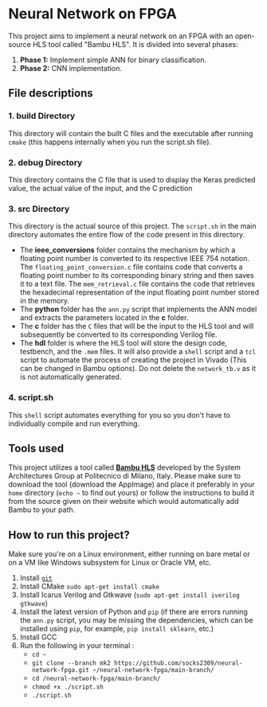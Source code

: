 # Neural Network on FPGA

This project aims to implement a neural network on an FPGA with an open-source HLS tool called "Bambu HLS". It is divided into several phases:

1. **Phase 1:** Implement simple ANN for binary classification.
2. **Phase 2:** CNN implementation.

## File descriptions

### 1. build Directory
This directory will contain the built C files and the executable after running `cmake` (this happens internally when you run the script.sh file). 

### 2.  debug Directory
This directory contains the C file that is used to display the Keras predicted value, the actual value of the input, and the C prediction 

### 3. src Directory

This directory is the actual source of this project. The `script.sh` in the main directory automates the entire flow of the code present in this directory.

- The **ieee_conversions** folder contains the mechanism by which a floating point number is converted to its respective IEEE 754 notation. The `floating_point_conversion.c` file contains code that converts a floating point number to its corresponding binary string and then saves it to a text file. The `mem_retrieval.c` file contains the code that retrieves the hexadecimal representation of the input floating point number stored in the memory.
- The **python** folder has the `ann.py` script that implements the ANN model and extracts the parameters located in the **c** folder.
- The **c** folder has the `C` files that will be the input to the HLS tool and will subsequently be converted to its corresponding Verilog file.
- The **hdl** folder is where the HLS tool will store the design code, testbench, and the `.mem` files. It will also provide a `shell` script and a `tcl` script to automate the process of creating the project in Vivado (This can be changed in Bambu options). Do not delete the `network_tb.v` as it is not automatically generated.

### 4. script.sh

This `shell` script automates everything for you so you don't have to individually compile and run everything.

## Tools used

This project utilizes a tool called [**Bambu HLS**](https://panda.deib.polimi.it/?page_id=31) developed by the System Architectures Group at Politecnico di Milano, Italy. Please make sure to download the tool (download the AppImage) and place it preferably in your `home` directory (`echo ~` to find out yours) or follow the instructions to build it from the source given on their website which would automatically add Bambu to your path.

## How to run this project?

Make sure you're on a Linux environment, either running on bare metal or on a VM like Windows subsystem for Linux or Oracle VM, etc.

1. Install [`git`](https://git-scm.com/book/en/v2/Getting-Started-Installing-Git)
2. Install CMake `sudo apt-get install cmake`
3. Install Icarus Verilog and Gtkwave (`sudo apt-get install iverilog gtkwave`)
4. Install the latest version of Python and `pip` (if there are errors running the `ann.py` script, you may be missing the dependencies, which can be installed using `pip`, for example, `pip install sklearn`, etc.)
5. Install GCC
6. Run the following in your terminal :
    - `cd ~`
    - `git clone --branch mk2 https://github.com/socks2309/neural-network-fpga.git ~/neural-network-fpga/main-branch/`
    - `cd /neural-network-fpga/main-branch/`
    - `chmod +x ./script.sh`
    - `./script.sh`
